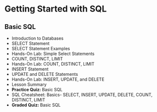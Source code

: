# Getting Started with SQL
## Basic SQL
- Introduction to Databases
- SELECT Statement
- SELECT Statement Examples
- Hands-On Lab: Simple Select Statements
- COUNT, DISTINCT, LIMIT
- Hands-On Lab: COUNT, DISTINCT, LIMIT
- INSERT Statement
- UPDATE and DELETE Statements
- Hands-On Lab: INSERT, UPDATE, and DELETE
- Lesson Summary
- **Practice Quiz:** Basic SQL
- SQL Cheatsheet: Basics- SELECT, INSERT, UPDATE, DELETE, COUNT, DISTINCT, LIMIT
- **Graded Quiz:** Basic SQL